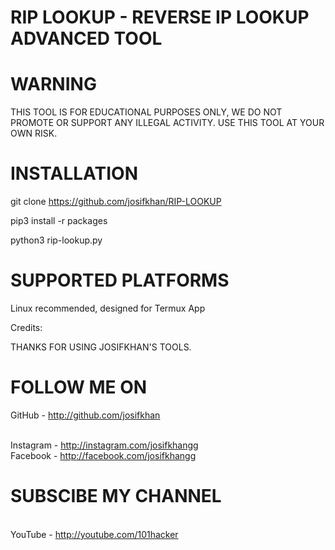 

# RIP LOOKUP - REVERSE IP LOOKUP ADVANCED TOOL



# WARNING

 THIS TOOL IS FOR EDUCATIONAL PURPOSES ONLY, WE DO NOT PROMOTE OR SUPPORT ANY ILLEGAL ACTIVITY.
USE THIS TOOL AT YOUR OWN RISK.

# INSTALLATION

git clone https://github.com/josifkhan/RIP-LOOKUP

pip3 install -r packages

python3 rip-lookup.py

# SUPPORTED PLATFORMS

Linux recommended, designed for Termux App

Credits:

THANKS FOR USING JOSIFKHAN'S TOOLS.
# FOLLOW ME ON
GitHub - http://github.com/josifkhan

<br/>Instagram - http://instagram.com/josifkhangg
 <br/>Facebook - http://facebook.com/josifkhangg
# SUBSCIBE MY CHANNEL
<br/> YouTube - http://youtube.com/101hacker

